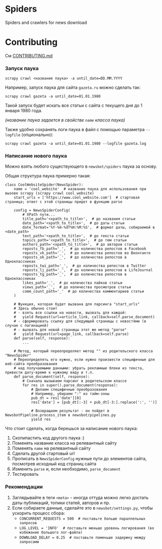 # Spiders
Spiders and crawlers for news download

# Contributing
См [CONTRIBUTING.md](CONTRIBUTING.md)

### Запуск паука ###

```
scrapy crawl <название паука> -a until_date=DD.MM.YYYY
```

Например, запуск паука для сайта `gazeta.ru` можно сделать так:
```
scrapy crawl gazeta -a until_date=01.01.1980
```
Такой запуск будет искать все статьи с сайта с текущего дня до 1 января 1980 года.

_(название паука задается в свойстве `name` класса паука)_

Также удобно сохранять логи паука в файл с помощью параметра `--logfile` (опционально):
```
scrapy crawl gazeta -a until_date=01.01.1980 --logfile gazeta.log
```

### Написание нового паука ###

Можно взять любого существующего в `newsbot/spiders` паука за основу.

Общая структура паука примерно такая:

```
class CoolWebsiteSpider(NewsSpider):
    name = 'cool_website'  # название паука для использования при вызове scrapy (scrapy crawl cool_website)
    start_urls = ['https://www.cool_website.com']  # стартовая страница; ответ с этой страницы придет в функцию parse

    config = NewsSpiderConfig(
        # XPath пути...
        title_path='<xpath_to_title>',  # до названия статьи
        date_path='<xpath_to_title>',  # до даты статьи
        date_format='%Y-%m-%dT%H:%M:%S',  # формат даты, собираемой в <date_path>
        text_path='<xpath_to_title>',  # до текста статьи
        topics_path='<xpath_to_title>',  # до тем статьи
        authors_path='<xpath_to_title>',  # до авторов статьи
        reposts_fb_path='_',  # до количества репостов в Facebook
        reposts_vk_path='_',  # до количества репостов во Вконтакте
        reposts_ok_path='_',  # до количества репостов в Одноклассниках
        reposts_twi_path='_',  # до количества репостов в Twitter
        reposts_lj_path='_',  # до количества репостов в LifeJournal
        reposts_tg_path='_',  # до количества репостов в Одноклассниках
        likes_path='_',  # до количества лайков статьи
        views_path='_',  # до количества просмотров статьи
        comm_count_path='_'  # до количества комментариев статьи
    )

    # Функция, которая будет вызвана для парсинга "start_urls"
    # Здесь обычно стоит
    # - взять все ссылки на новости, вызвать для каждой:
    #   yield Request(url=article_link, callback=self.parse_document)
    # - сформировать ссылку для следующей страницы с новостями (в случае с пагинацией)
    # - вызвать для новой страницы этот же метод "parse"
    #   yield Request(url=page_link, callback=self.parse)
    def parse(self, response):
        ...

    # Метод, который переопределяет метод "" из родительского класса "NewsSpider"
    # Переопределять его нужно, если нужно произвести специфичные для веб-сайта преобразования
    # над получаемыми данными: убрать рекламные блоки из текста, привести дату-время к нужному виду и т.п.
    def parse_document(self, response):
        # Сначала вызываем парсинг в родительском классе
        for res in super().parse_document(response):
            # Делаем специфичные преобразования
            # Например, убираем ":" из тайм-зоны
            pub_dt = res['date'][0]
            res['date'] = [pub_dt[:-3] + pub_dt[-3:].replace(':', '')]

            # Возвращаем результат - он пойдет в NewsbotPipeline.process_item в newsbot/pipelines.py
            yield res
```

Что стоит сделать, когда берешься за написание нового паука:
1) Скопипастить код другого паука :)
2) Поменять название класса на релевантный сайту
3) Поменять `name` на релевантный сайту
4) Сделать другой стартовый url
5) Прописать в `NewsSpiderConfig` нужные пути до элементов сайта, посмотрев исходный код страниц сайта
6) Изменить `parse` и, если необходимо, `parse_document`
7) Тестировать


### Рекомендации

1) Заглядывайте в теги `<meta>` - иногда оттуда можно легко достать даты публикаций, топики статей, авторов и пр.
2) Если собираете данные, сделайте это в `newsbot/settings.py`, чтобы ускорить процесс сбора:  
    - `CONCURRENT_REQUESTS = 500  # поставьте больше параллельных запросов`
    - `LOG_LEVEL = 'INFO'  # поставьте меньше уровень логирования (во избежание большого лог-файла)`
    - `DOWNLOAD_DELAY = 0.25  # поставьте поменьше задержку между запросами`
